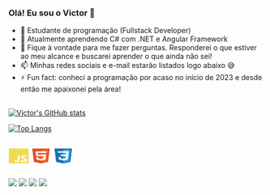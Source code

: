 ### Olá! Eu sou o Victor 👋



- 🔭 Estudante de programação (Fullstack Developer)
- 🌱 Atualmente aprendendo C# com .NET e Angular Framework
- 💬 Fique à vontade para me fazer perguntas. Responderei o que estiver ao meu alcance e buscarei aprender o que ainda não sei!
- 📫 Minhas redes sociais e e-mail estarão listados logo abaixo 😅
- ⚡ Fun fact: conheci a programação por acaso no início de 2023 e desde então me apaixonei pela área!
##
[![Victor's GitHub stats](https://github-readme-stats.vercel.app/api?username=victor-ss13&show_icons=true&theme=transparent)](https://github.com/anuraghazra/github-readme-stats)

[![Top Langs](https://github-readme-stats.vercel.app/api/top-langs/?username=victor-ss13&theme=transparent)](https://github.com/anuraghazra/github-readme-stats)

<div style="display: inline_block"><br>
  <img align="center" alt="Rafa-Js" height="30" width="40" src="https://raw.githubusercontent.com/devicons/devicon/master/icons/javascript/javascript-plain.svg">
  <img align="center" alt="Rafa-HTML" height="30" width="40" src="https://raw.githubusercontent.com/devicons/devicon/master/icons/html5/html5-original.svg">
  <img align="center" alt="Rafa-CSS" height="30" width="40" src="https://raw.githubusercontent.com/devicons/devicon/master/icons/css3/css3-original.svg">
</div>

##

<!-- ![Snake animation](https://github.com/victor-ss13/victor-ss13/blob/output/github-contribution-grid-snake.svg) !-->

##

<div> 
  <a href="https://twitter.com/VictorS133" target="_blank"><img src="https://img.shields.io/badge/Twitter-1DA1F2?style=for-the-badge&logo=twitter&logoColor=white" target="_blank"></a>
  <a href="https://instagram.com/victors1305" target="_blank"><img src="https://img.shields.io/badge/Instagram-E4405F?style=for-the-badge&logo=instagram&logoColor=white" target="_blank"></a>
  <a href = "mailto:victor.sampaio2003@gmail.com"><img src="https://img.shields.io/badge/-Gmail-%23333?style=for-the-badge&logo=gmail&logoColor=white" target="_blank"></a>
  <a href="https://www.linkedin.com/in/victor-sampaio-silva-234893265/" target="_blank"><img src="https://img.shields.io/badge/-LinkedIn-%230077B5?style=for-the-badge&logo=linkedin&logoColor=white" target="_blank"></a> 
  
</div>

